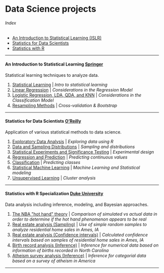 # Data Science projects
###### Index
- [An Introduction to Statistical Learning (ISLR)](#an-introduction-to-statistical-learning)
- [Statistics for Data Scientists](#statistics-for-data-scientists)
- [Statistics with R](#statistics-with-r-specialization-duke-university)
---
#### An Introduction to Statistical Learning [Springer](https://www-bcf.usc.edu/~gareth/ISL/)
Statistical learning techniques to analyze data.
1. [Statistical Learning](https://github.com/FabianPeri/Data-Science-projects/blob/master/Statistical-learning/01_-_Statistical_Learning.pdf) | *Intro to statistical learning*
2. [Linear Regression](https://github.com/FabianPeri/Data-Science-projects/blob/master/Statistical-learning/02_-_Linear_Regression.pdf) | *Considerations in the Regression Model*
3. [Logistic Regression, LDA, QDA, and KNN](https://github.com/FabianPeri/Data-Science-projects/blob/master/Statistical-learning/03_-_Logistic_Regression.pdf) | *Considerations in the Classification Model*
4. [Resampling Methods]() | *Cross-validation & Bootstrap*
---
#### Statistics for Data Scientists [O’Reilly](https://www.oreilly.com/library/view/practical-statistics-for/9781491952955/)
Application of various statistical methods to data science.
1. [Exploratory Data Analysis](https://github.com/FabianPeri/Data-Science-projects/blob/master/Statistics-for-data-scientists/01_-_Exploratory_Data_Analysis.pdf) | *Exploring data using R*
2. [Data and Sampling Distributions](https://github.com/FabianPeri/Data-Science-projects/blob/master/Statistics-for-data-scientists/02_-_Data_and_Sampling_Distributions.pdf) | *Sampling and distributions*
3. [Statistical Experiments and Significance Testing](https://github.com/FabianPeri/Data-Science-projects/blob/master/Statistics-for-data-scientists/03_-_Statistical_Experiments_and_Significance_Testing.pdf) | *Experimental design*
4. [Regression and Prediction](https://github.com/FabianPeri/Data-Science-projects/blob/master/Statistics-for-data-scientists/04_-_Regression_and_Prediction.pdf) | *Predicting continuous values*
5. [Classification](https://github.com/FabianPeri/Data-Science-projects/blob/master/Statistics-for-data-scientists/05_-_Classification.pdf) | *Predicting classes*
6. [Statistical Machine Learning](https://github.com/FabianPeri/Data-Science-projects/blob/master/Statistics-for-data-scientists/06_-_Statistical_Machine_Learning.pdf) | *Machine Learning and Statistical modeling*
7. [Unsupervised Learning](https://github.com/FabianPeri/Data-Science-projects/blob/master/Statistics-for-data-scientists/07_-_Unsupervised_Learning.pdf) | *Cluster analysis*
---
#### Statistics with R Specialization [Duke University](https://www.coursera.org/specializations/statistics)
Data analysis including inference, modeling, and Bayesian approaches.
1. [The NBA "hot hand" theory](https://github.com/FabianPeri/Data-Science-projects/blob/master/Statistics-with-R-Duke/01_-_NBA_Hot_Hand_Theory__Probability_.pdf) | *Comparison of simulated vs actual data in order to determine if the hot hand phenomenon appears to be real*
2. [Real estate analysis (Sampling)](https://github.com/FabianPeri/Data-Science-projects/blob/master/Statistics-with-R-Duke/02_-_Real_Estate_Analysis__Sampling_distributions_.pdf) | *Use of simple random samples to analyze residential home sales in Ames, IA*
3. [Real estate analysis (Confidence intervals)](https://github.com/FabianPeri/Data-Science-projects/blob/master/Statistics-with-R-Duke/03_-_Real_Estate_Analysis__Confidence_intervals_.pdf) | *Calculated confidence intervals based on samples of residential home sales in Ames, IA*
4. [Birth record analysis (Inference)](https://github.com/FabianPeri/Data-Science-projects/blob/master/Statistics-with-R-Duke/04_-_Birth_Record_Analysis__Inference_for_numerical_data_.pdf) | *Inference for numerical data based on information of births recorded in North Carolina*
5. [Atheism survey analysis (Inference)](https://github.com/FabianPeri/Data-Science-projects/blob/master/Statistics-with-R-Duke/05_-_Atheism_Survey__Inference_for_categorical_data_.pdf) | *Inference for categorial data based on a survey of atheism in America*
---
